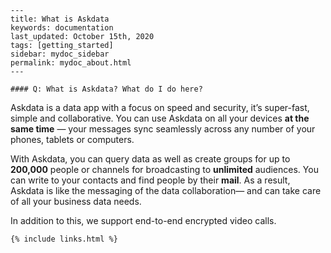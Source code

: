 
    ---
    title: What is Askdata
    keywords: documentation
    last_updated: October 15th, 2020
    tags: [getting_started]
    sidebar: mydoc_sidebar
    permalink: mydoc_about.html
    ---

    #### Q: What is Askdata? What do I do here?

Askdata is a data app with a focus on speed and security, it’s super-fast, simple and collaborative. You can use Askdata on all your devices **at the same time** — your messages sync seamlessly across any number of your phones, tablets or computers.

With Askdata, you can query data as well as create groups for up to **200,000** people or channels for broadcasting to **unlimited** audiences. You can write to your contacts and find people by their **mail**. As a result, Askdata is like the messaging of the data collaboration— and can take care of all your business data needs.

In addition to this, we support end-to-end encrypted video calls.



    {% include links.html %}

    